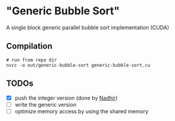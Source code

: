 # "Generic Bubble Sort"
A single block generic parallel bubble sort implementation (CUDA)

## Compilation

    # run from repo dir
    nvcc -o out/generic-bubble-sort generic-bubble-sort.cu

## TODOs

-[x] push the integer version (done by [Nadhir](https://github.com/nzingo))
-[ ] write the generic version
-[ ] optimize memory access by using the shared memory
